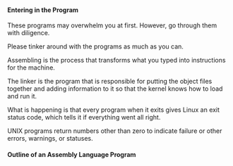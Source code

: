 #### Entering in the Program

These programs may overwhelm you at first. However, go through them with diligence.

Please tinker around with the programs as much as you can.

Assembling is the process that transforms what you typed into instructions for the machine.

The linker is the program that is responsible for putting the object files together and adding
information to it so that the kernel knows how to load and run it.

What is happening is that every program when it exits gives Linux an
exit status code, which tells it if everything went all right.

UNIX programs return numbers other than zero to indicate failure or
other errors, warnings, or statuses.

#### Outline of an Assembly Language Program
